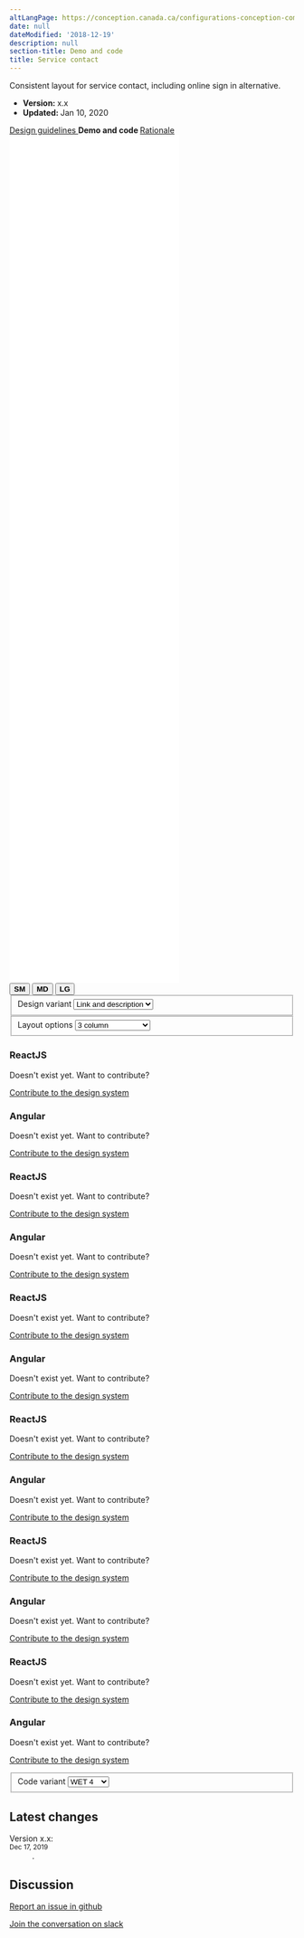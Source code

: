 ```yaml
---
altLangPage: https://conception.canada.ca/configurations-conception-communes/alertes-contextuelles.html
date: null
dateModified: '2018-12-19'
description: null
section-title: Demo and code
title: Service contact
---
```



<div class="row profile">
 <div class="col-md-9">
  <p class="pagetag">
   Consistent layout for service contact, including online sign in alternative.
  </p>
 </div>
 <div class="col-md-3">
  <div class="small">
   <ul class="list-unstyled">
    <li class="mrgn-rght-lg">
     <strong>
      Version:
     </strong>
     x.x
    </li>
    <li class="mrgn-rght-lg">
     <strong>
      Updated:
     </strong>
     Jan 10, 2020
    </li>
   </ul>
  </div>
 </div>
 <div class="col-md-12">
  <div class="btn-group mrgn-bttm-sm mrgn-tp-md">
   <a class="btn btn-default" href="./service-contact.html">
    <span class="fas fa-pen-square">
    </span>
    Design guidelines
   </a>
   <a class="btn btn-default active">
    <span class="fas fa-laptop-code">
    </span>
    <strong>
     Demo and code
    </strong>
   </a>
   <a class="btn btn-default" href="./service-contact-rationale.html">
    <span class="fas fa-microscope">
    </span>
    Rationale
   </a>
  </div>
 </div>
</div>

<div class="row">
 <div class="col-md-9 col-xs-12 mrgn-tp-md pull-right">
  <div class="pattern-demo pattern-demo-component" id="demo">
   <div class="component-demo" id="contact-links-demo">
    <iframe class="example-frame example-frame-resizable example-frame-m" frameborder="0" loading="lazy" onload="resizeIframe(this);" src="./demos/link-description/wet4/link-description-3col.html" title="List of contact page links">
    </iframe>
   </div>
   <div class="component-demo hidden" id="phone-channel-demo">
    <div class="layout-demo example-frame-bkg" id="complex-phone-layout">
     <iframe class="example-frame example-frame-resizable example-frame-m" frameborder="0" loading="lazy" onload="resizeIframe(this);" src="./demos/contact/wet4/phone-only.html" title="Phone only contact example with before you call layout">
     </iframe>
    </div>
    <div class="layout-demo example-frame-bkg hidden" id="simple-phone-layout">
     <iframe class="example-frame example-frame-resizable example-frame-m" frameborder="0" loading="lazy" onload="resizeIframe(this);" src="./demos/link-description/wet4/link-description-3col.html" title="Phone only contact example to save space layout">
     </iframe>
    </div>
   </div>
   <div class="component-demo hidden" id="mail-channel-demo">
    <div class="layout-demo example-frame-bkg" id="phone-only-layout">
     <iframe class="example-frame example-frame-resizable example-frame-m" frameborder="0" loading="lazy" onload="resizeIframe(this);" src="./demos/link-description/wet4/link-description-3col.html" title="Phone only contact example with before you call layout">
     </iframe>
    </div>
    <div class="layout-demo example-frame-bkg hidden" id="simple-phone-only-layout">
     <iframe class="example-frame example-frame-resizable example-frame-m" frameborder="0" loading="lazy" onload="resizeIframe(this);" src="./demos/link-description/wet4/link-description-3col.html" title="Phone only contact example to save space layout">
     </iframe>
    </div>
    <div class="layout-demo example-frame-bkg hidden" id="mail-only-layout">
     <iframe class="example-frame example-frame-resizable example-frame-m" frameborder="0" loading="lazy" onload="resizeIframe(this);" src="./demos/link-description/wet4/link-description-2col.html" title="Link and description in 2 columns example layout">
     </iframe>
    </div>
    <div class="layout-demo example-frame-bkg hidden" id="link-list-layout">
     <iframe class="example-frame example-frame-resizable example-frame-m" frameborder="0" loading="lazy" onload="resizeIframe(this);" src="./demos/link-description/wet4/link-description-1col.html" title="1 column link and description example">
     </iframe>
    </div>
   </div>
   <div class="component-demo example-frame-bkg hidden" id="multi-channel-demo">
    <div class="layout-demo example-frame-bkg hidden" id="with-sign-in-layout">
     <iframe class="example-frame example-frame-resizable example-frame-m" frameborder="0" loading="lazy" onload="resizeIframe(this);" src="./demos/link-description/wet4/link-description-1col.html" title="1 column link and description example">
     </iframe>
    </div>
    <div class="layout-demo example-frame-bkg hidden" id="simple-mail-phone-layout">
     <iframe class="example-frame example-frame-resizable example-frame-m" frameborder="0" loading="lazy" onload="resizeIframe(this);" src="./demos/link-description/wet4/link-description-1col.html" title="1 column link and description example">
     </iframe>
    </div>
   </div>
   <div class="component-demo hidden example-frame-bkg hidden" id="multi-audience-demo">
    <iframe class="example-frame example-frame-resizable example-frame-m" frameborder="0" loading="lazy" onload="resizeIframe(this);" src="./demos/link-description/wet4/dropdown.html" title="Link and description with dropdown menu example">
    </iframe>
   </div>
   <div class="btn-group">
    <button class="btn btn-default" id="resize-iframe-mobile">
     <span class="fas fa-mobile-alt">
     </span>
     <strong>
      SM
     </strong>
    </button>
    <button class="btn btn-default" id="resize-iframe-tablet">
     <span class="fas fa-tablet-alt">
     </span>
     <strong>
      MD
     </strong>
    </button>
    <button class="btn btn-default" id="resize-iframe-desktop">
     <span class="fas fa-desktop">
     </span>
     <strong>
      LG
     </strong>
    </button>
   </div>
  </div>
 </div>
 <div class="col-md-3 pull-left">
  <div class="mrgn-bttm-sm">
   <fieldset>
    <label class="h5" for="design-variant-menu">
     Design variant
    </label>
    <select class="form-control" id="design-variant-menu">
     <option value="doormat">
      Link and description
     </option>
     <option value="steps">
      Sequenced steps
     </option>
     <option value="dropdown">
      With dropdown
     </option>
    </select>
   </fieldset>
  </div>
  <div class="mrgn-bttm-sm doormat-options layout-submenu" id="doormat-submenu">
   <fieldset>
    <label class="h5" for="doormat-layout-menu">
     Layout options
    </label>
    <select class="form-control layout-variant-menu" id="doormat-layout-menu">
     <option value="3col">
      3 column
     </option>
     <option value="2col">
      2 column
     </option>
     <option value="1col">
      Single column
     </option>
     <option value="headings">
      With sub-headings
     </option>
    </select>
   </fieldset>
  </div>
 </div>
</div>

<div class="row">
 <div class="col-md-9 col-xs-12 mrgn-tp-md pull-right">
  <div class="component-code" id="doormat-code">
   <div class="layout-code" id="3col-code">
    <div class="code-variant wet4-variant">
     <section data-ajax-replace="./demos/link-description/wet4/link-description-3col-code.html">
     </section>
    </div>
    <div class="code-variant react-variant hidden">
     <h3>
      ReactJS
     </h3>
     <p>
      Doesn't exist yet. Want to contribute?
     </p>
     <p>
      <a class="btn btn-default" href="https://canada-ca.github.io/design-system-systeme-conception/backlog/contribution-process.html">
       Contribute to the design system
      </a>
     </p>
    </div>
    <div class="code-variant angular-variant hidden">
     <h3>
      Angular
     </h3>
     <p>
      Doesn't exist yet. Want to contribute?
     </p>
     <p>
      <a class="btn btn-default" href="https://canada-ca.github.io/design-system-systeme-conception/backlog/contribution-process.html">
       Contribute to the design system
      </a>
     </p>
    </div>
   </div>
   <div class="layout-code hidden" id="2col-code">
    <div class="code-variant wet4-variant hidden">
     <section data-ajax-replace="./demos/link-description/wet4/link-description-2col-code.html">
     </section>
    </div>
    <div class="code-variant react-variant hidden">
     <h3>
      ReactJS
     </h3>
     <p>
      Doesn't exist yet. Want to contribute?
     </p>
     <p>
      <a class="btn btn-default" href="https://canada-ca.github.io/design-system-systeme-conception/backlog/contribution-process.html">
       Contribute to the design system
      </a>
     </p>
    </div>
    <div class="code-variant angular-variant hidden">
     <h3>
      Angular
     </h3>
     <p>
      Doesn't exist yet. Want to contribute?
     </p>
     <p>
      <a class="btn btn-default" href="https://canada-ca.github.io/design-system-systeme-conception/backlog/contribution-process.html">
       Contribute to the design system
      </a>
     </p>
    </div>
   </div>
   <div class="layout-code hidden" id="1col-code">
    <div class="code-variant wet4-variant hidden">
     <section data-ajax-replace="./demos/link-description/wet4/link-description-1col-code.html">
     </section>
    </div>
    <div class="code-variant react-variant hidden">
     <h3>
      ReactJS
     </h3>
     <p>
      Doesn't exist yet. Want to contribute?
     </p>
     <p>
      <a class="btn btn-default" href="https://canada-ca.github.io/design-system-systeme-conception/backlog/contribution-process.html">
       Contribute to the design system
      </a>
     </p>
    </div>
    <div class="code-variant angular-variant hidden">
     <h3>
      Angular
     </h3>
     <p>
      Doesn't exist yet. Want to contribute?
     </p>
     <p>
      <a class="btn btn-default" href="https://canada-ca.github.io/design-system-systeme-conception/backlog/contribution-process.html">
       Contribute to the design system
      </a>
     </p>
    </div>
   </div>
   <div class="layout-code hidden" id="headings-code">
    <div class="code-variant wet4-variant hidden">
     <section data-ajax-replace="./demos/link-description/wet4/link-description-sub-headings-code.html">
     </section>
    </div>
    <div class="code-variant react-variant hidden">
     <h3>
      ReactJS
     </h3>
     <p>
      Doesn't exist yet. Want to contribute?
     </p>
     <p>
      <a class="btn btn-default" href="https://canada-ca.github.io/design-system-systeme-conception/backlog/contribution-process.html">
       Contribute to the design system
      </a>
     </p>
    </div>
    <div class="code-variant angular-variant hidden">
     <h3>
      Angular
     </h3>
     <p>
      Doesn't exist yet. Want to contribute?
     </p>
     <p>
      <a class="btn btn-default" href="https://canada-ca.github.io/design-system-systeme-conception/backlog/contribution-process.html">
       Contribute to the design system
      </a>
     </p>
    </div>
   </div>
  </div>
  <div class="component-code hidden" id="steps-code">
   <div class="code-variant wet4-variant hidden">
    <section data-ajax-replace="./demos/link-description/wet4/sequenced-steps-code.html">
    </section>
   </div>
   <div class="code-variant react-variant hidden">
    <h3>
     ReactJS
    </h3>
    <p>
     Doesn't exist yet. Want to contribute?
    </p>
    <p>
     <a class="btn btn-default" href="https://canada-ca.github.io/design-system-systeme-conception/backlog/contribution-process.html">
      Contribute to the design system
     </a>
    </p>
   </div>
   <div class="code-variant angular-variant hidden">
    <h3>
     Angular
    </h3>
    <p>
     Doesn't exist yet. Want to contribute?
    </p>
    <p>
     <a class="btn btn-default" href="https://canada-ca.github.io/design-system-systeme-conception/backlog/contribution-process.html">
      Contribute to the design system
     </a>
    </p>
   </div>
  </div>
  <div class="component-code hidden" id="dropdown-code">
   <div class="code-variant wet4-variant hidden">
    <section data-ajax-replace="./demos/link-description/wet4/dropdown-code.html">
    </section>
   </div>
   <div class="code-variant react-variant hidden">
    <h3>
     ReactJS
    </h3>
    <p>
     Doesn't exist yet. Want to contribute?
    </p>
    <p>
     <a class="btn btn-default" href="https://canada-ca.github.io/design-system-systeme-conception/backlog/contribution-process.html">
      Contribute to the design system
     </a>
    </p>
   </div>
   <div class="code-variant angular-variant hidden">
    <h3>
     Angular
    </h3>
    <p>
     Doesn't exist yet. Want to contribute?
    </p>
    <p>
     <a class="btn btn-default" href="https://canada-ca.github.io/design-system-systeme-conception/backlog/contribution-process.html">
      Contribute to the design system
     </a>
    </p>
   </div>
  </div>
 </div>
 <div class="col-md-3 pull-left">
  <div class="mrgn-bttm-sm">
   <fieldset>
    <label class="h5" for="code-variant-menu">
     Code variant
    </label>
    <select class="form-control" id="code-variant-menu">
     <option value="wet4">
      WET 4
     </option>
     <option value="react">
      ReactJS
     </option>
     <option value="angular">
      Angular
     </option>
    </select>
   </fieldset>
  </div>
 </div>
</div>

<section>
 <h2 id="versions">
  Latest changes
 </h2>
 <dl class="dl-horizontal">
  <dt>
   Version x.x:
   <br/>
   <small>
    <time class="text-muted" datetime="2019-12-17">
     Dec 17, 2019
    </time>
   </small>
  </dt>
  <dd>
   .
  </dd>
 </dl>
</section>

<section>
 <h2 id="discuss">
  Discussion
 </h2>
 <div class="row">
  <div class="col-md-4 col-sm-6 col-xs-12">
   <p>
    <a class="btn btn-default btn-block" href="https://github.com/canada-ca/design-system-systeme-conception/issues">
     <span class="fab fa-github">
     </span>
     Report an issue in github
    </a>
   </p>
   <p>
    <a class="btn btn-default btn-block" href="">
     <span class="fab fa-slack">
     </span>
     Join the conversation on slack
    </a>
   </p>
  </div>
 </div>
</section>


